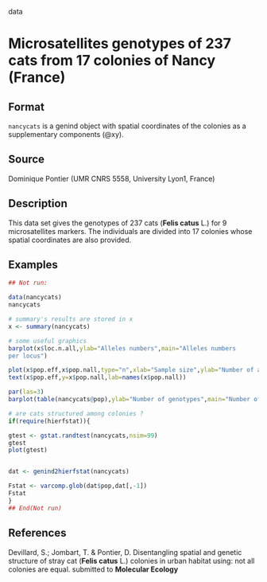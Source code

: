 data

# Microsatellites genotypes of 237 cats from 17 colonies of Nancy (France)

## Format

`nancycats` is a genind object with spatial coordinates of the colonies as a supplementary components (@xy).

## Source

Dominique Pontier (UMR CNRS 5558, University Lyon1, France)

## Description

This data set gives the genotypes of 237 cats (**Felis catus** L.) for 9 microsatellites markers. The individuals are divided into 17 colonies whose spatial coordinates are also provided.

## Examples

```r
## Not run:

data(nancycats)
nancycats

# summary's results are stored in x
x <- summary(nancycats)

# some useful graphics
barplot(x$loc.n.all,ylab="Alleles numbers",main="Alleles numbers
per locus")

plot(x$pop.eff,x$pop.nall,type="n",xlab="Sample size",ylab="Number of alleles")
text(x$pop.eff,y=x$pop.nall,lab=names(x$pop.nall))

par(las=3)
barplot(table(nancycats@pop),ylab="Number of genotypes",main="Number of genotypes per colony")

# are cats structured among colonies ?
if(require(hierfstat)){

gtest <- gstat.randtest(nancycats,nsim=99)
gtest
plot(gtest)


dat <- genind2hierfstat(nancycats)

Fstat <- varcomp.glob(dat$pop,dat[,-1])
Fstat
}
## End(Not run)
```

## References

Devillard, S.; Jombart, T. & Pontier, D. Disentangling spatial and genetic structure of stray cat (**Felis catus** L.) colonies in urban habitat using: not all colonies are equal. submitted to **Molecular Ecology**



